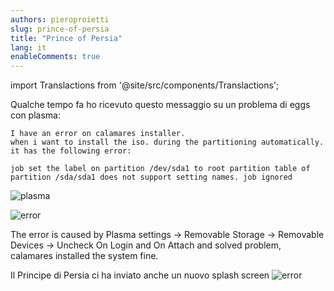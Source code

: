 ```yaml
---
authors: pieroproietti
slug: prince-of-persia
title: "Prince of Persia"
lang: it
enableComments: true
---
```


import Translactions from '@site/src/components/Translactions';

<Translactions />

Qualche tempo fa ho ricevuto questo messaggio su un problema di eggs con plasma:

```
I have an error on calamares installer.
when i want to install the iso. during the partitioning automatically. it has the following error:

job set the label on partition /dev/sda1 to root partition table of partition /sda/sda1 does not support setting names. job ignored
```

![plasma](/img/blog/2023-12-04/plasma.jpg)

![error](/img/blog/2023-12-04/error.jpg)

The error is caused by Plasma settings → Removable Storage → Removable Devices → Uncheck On Login and On Attach
and solved problem, calamares installed the system fine.


Il Principe di Persia ci ha inviato anche un nuovo splash screen
![error](/img/blog/2023-12-04/1280-800-final.png)

